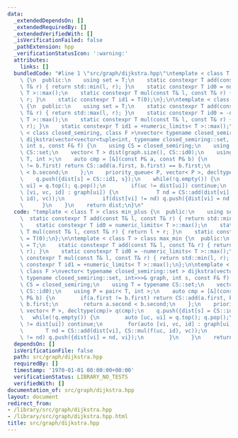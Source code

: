 ```yaml
---
data:
  _extendedDependsOn: []
  _extendedRequiredBy: []
  _extendedVerifiedWith: []
  _isVerificationFailed: false
  _pathExtension: hpp
  _verificationStatusIcon: ':warning:'
  attributes:
    links: []
  bundledCode: "#line 1 \"src/graph/dijkstra.hpp\"\ntemplate < class T > class min_plus\
    \ {\n  public:\n    using set = T;\n    static constexpr T add(const T& l, const\
    \ T& r) { return std::min(l, r); }\n    static constexpr T id0 = numeric_limits<\
    \ T >::max();\n    static constexpr T mul(const T& l, const T& r) { return l +\
    \ r; }\n    static constexpr T id1 = T(0);\n};\n\ntemplate < class T > class max_min\
    \ {\n  public:\n    using set = T;\n    static constexpr T add(const T& l, const\
    \ T& r) { return std::max(l, r); }\n    static constexpr T id0 = -numeric_limits<\
    \ T >::max();\n    static constexpr T mul(const T& l, const T& r) { return std::min(l,\
    \ r); }\n    static constexpr T id1 = +numeric_limits< T >::max();\n};\n\ntemplate\
    \ < class closed_semiring, class F >\nvector< typename closed_semiring::set >\
    \ dijkstra(vector<vector<tuple<int, typename closed_semiring::set, int>>>& graph,\
    \ int s, const F& f) {\n    using CS = closed_semiring;\n    using T = typename\
    \ CS::set;\n    vector< T > dist(graph.size(), CS::id0);\n    using P = pair<\
    \ T, int >;\n    auto cmp = [&](const P& a, const P& b) {\n        if(a.first\
    \ != b.first) return CS::add(a.first, b.first) == b.first;\n        return a.second\
    \ < b.second;\n    };\n    priority_queue< P, vector< P >, decltype(cmp)> q(cmp);\n\
    \    q.push({dist[s] = CS::id1, s});\n    while(!q.empty()) {\n        auto [uc,\
    \ ui] = q.top(); q.pop();\n        if(uc != dist[ui]) continue;\n        for(auto\
    \ [vi, vc, id] : graph[ui]) {\n            T nd = CS::add(dist[vi], CS::mul(f(uc,\
    \ id), vc));\n            if(dist[vi] != nd) q.push({dist[vi] = nd, vi});\n  \
    \      }\n    }\n    return dist;\n}\n"
  code: "template < class T > class min_plus {\n  public:\n    using set = T;\n  \
    \  static constexpr T add(const T& l, const T& r) { return std::min(l, r); }\n\
    \    static constexpr T id0 = numeric_limits< T >::max();\n    static constexpr\
    \ T mul(const T& l, const T& r) { return l + r; }\n    static constexpr T id1\
    \ = T(0);\n};\n\ntemplate < class T > class max_min {\n  public:\n    using set\
    \ = T;\n    static constexpr T add(const T& l, const T& r) { return std::max(l,\
    \ r); }\n    static constexpr T id0 = -numeric_limits< T >::max();\n    static\
    \ constexpr T mul(const T& l, const T& r) { return std::min(l, r); }\n    static\
    \ constexpr T id1 = +numeric_limits< T >::max();\n};\n\ntemplate < class closed_semiring,\
    \ class F >\nvector< typename closed_semiring::set > dijkstra(vector<vector<tuple<int,\
    \ typename closed_semiring::set, int>>>& graph, int s, const F& f) {\n    using\
    \ CS = closed_semiring;\n    using T = typename CS::set;\n    vector< T > dist(graph.size(),\
    \ CS::id0);\n    using P = pair< T, int >;\n    auto cmp = [&](const P& a, const\
    \ P& b) {\n        if(a.first != b.first) return CS::add(a.first, b.first) ==\
    \ b.first;\n        return a.second < b.second;\n    };\n    priority_queue< P,\
    \ vector< P >, decltype(cmp)> q(cmp);\n    q.push({dist[s] = CS::id1, s});\n \
    \   while(!q.empty()) {\n        auto [uc, ui] = q.top(); q.pop();\n        if(uc\
    \ != dist[ui]) continue;\n        for(auto [vi, vc, id] : graph[ui]) {\n     \
    \       T nd = CS::add(dist[vi], CS::mul(f(uc, id), vc));\n            if(dist[vi]\
    \ != nd) q.push({dist[vi] = nd, vi});\n        }\n    }\n    return dist;\n}\n"
  dependsOn: []
  isVerificationFile: false
  path: src/graph/dijkstra.hpp
  requiredBy: []
  timestamp: '1970-01-01 00:00:00+00:00'
  verificationStatus: LIBRARY_NO_TESTS
  verifiedWith: []
documentation_of: src/graph/dijkstra.hpp
layout: document
redirect_from:
- /library/src/graph/dijkstra.hpp
- /library/src/graph/dijkstra.hpp.html
title: src/graph/dijkstra.hpp
---
```

